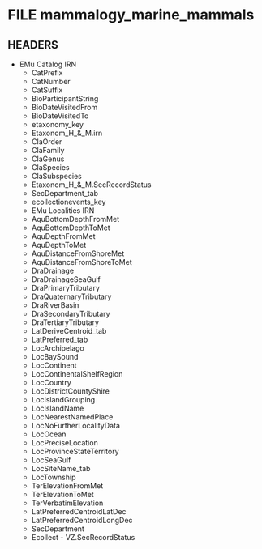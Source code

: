# FILE 	mammalogy_marine_mammals
## HEADERS 
* EMu Catalog IRN 
   * CatPrefix 
   * CatNumber 
   * CatSuffix 
   * BioParticipantString 
   * BioDateVisitedFrom 
   * BioDateVisitedTo 
   * etaxonomy_key 
   * Etaxonom_H_&_M.irn 
   * ClaOrder 
   * ClaFamily 
   * ClaGenus 
   * ClaSpecies 
   * ClaSubspecies 
   * Etaxonom_H_&_M.SecRecordStatus 
   * SecDepartment_tab 
   * ecollectionevents_key 
   * EMu Localities IRN 
   * AquBottomDepthFromMet 
   * AquBottomDepthToMet 
   * AquDepthFromMet 
   * AquDepthToMet 
   * AquDistanceFromShoreMet 
   * AquDistanceFromShoreToMet 
   * DraDrainage 
   * DraDrainageSeaGulf 
   * DraPrimaryTributary 
   * DraQuaternaryTributary 
   * DraRiverBasin 
   * DraSecondaryTributary 
   * DraTertiaryTributary 
   * LatDeriveCentroid_tab 
   * LatPreferred_tab 
   * LocArchipelago 
   * LocBaySound 
   * LocContinent 
   * LocContinentalShelfRegion 
   * LocCountry 
   * LocDistrictCountyShire 
   * LocIslandGrouping 
   * LocIslandName 
   * LocNearestNamedPlace 
   * LocNoFurtherLocalityData 
   * LocOcean 
   * LocPreciseLocation 
   * LocProvinceStateTerritory 
   * LocSeaGulf 
   * LocSiteName_tab 
   * LocTownship 
   * TerElevationFromMet 
   * TerElevationToMet 
   * TerVerbatimElevation 
   * LatPreferredCentroidLatDec 
   * LatPreferredCentroidLongDec 
   * SecDepartment 
   * Ecollect - VZ.SecRecordStatus 
   
